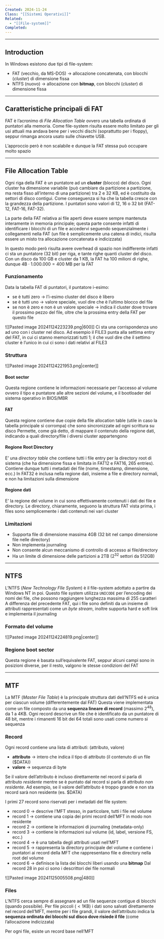 ```yaml
---
Created: 2024-11-24
Class: "[[Sistemi Operativi]]"
Related:
  - "[[File-system]]"
Completed:
---
```

---
## Introduction
In Windows esistono due tipi di file-system:
- FAT (vecchio, da MS-DOS) → allocazione concatenata, con blocchi (*cluster*) di dimensione fissa
- NTFS (nuovo) → allocazione con **bitmap**, con blocchi (*cluster*) di dimensione fissa

---
## Caratteristiche principali di FAT
FAT è l’acronimo di *File Allocation Table* ovvero una tabella ordinata di puntatori alla memoria.
Come file-system risulta essere molto limitato per gli usi attuali ma andava bene per i vecchi dischi (soprattutto per i floppy), seppur rimanga ancora usato sulle chiavette USB.

L’approccio però è non scalabile e dunque la FAT stessa può occupare molto spazio

---
## File Allocation Table
Ogni riga della FAT è un puntatore ad un **cluster** (blocco) del disco. Ogni cluster ha dimensione variabile (può cambiare da partizione a partizione, ma resta fisso all’interno di una partizione) tra $2$ e $32 \text{ KB}$, ed è costituito da settori di disco contigui.
Come conseguenza si ha che la tabella cresce con la grandezza della partizione.
I puntatori sono valori di $12$, $16$ o $32 \text{ bit}$ (FAT-12, FAT-16, FAT-32).

La parte della FAT relativa ai file aperti deve essere sempre mantenuta interamente in memoria principale; questa parte consente infatti di identificare i blocchi di un file e accedervi seguendo sequenzialmente i collegamenti nella FAT (un file è semplicemente una catena di indici, risulta essere un misto tra allocazione concatenata e indicizzata)

In questo modo però risulta avere overhead di spazio non indifferente infatti ci sta un puntatore ($32 \text{ bit}$) per riga, e tante righe quanti cluster del disco. Con un disco da $100\text{ GB}$ e cluster da $1\text{ KB}$, la FAT ha $100$ milioni di righe, dunque $4\text{B}\cdot 1.000.000 =400\text{ MB}$ per la FAT

### Funzionamento
Data la tabella FAT di puntatori, il puntatore i-esimo:
- se è tutti zero → l’i-esimo cluster del disco è libero
- se è tutti uno → valore speciale, vuol dire che è l’ultimo blocco del file
- se non è zero e non è un valore speciale → indica il cluster dove trovare il prossimo pezzo del file, oltre che la prossima entry della FAT per questo file

![[Pasted image 20241124223239.png|600]]
Ci sta una corrispondenza uno ad uno con i cluster nel disco. Ad esempio il FILE3 punta alla settima entry del FAT, in cui ci stanno memorizzati tutti 1; il che vuol dire che il settimo cluster è l’unico in cui ci sono i dati relativi al FILE3

### Struttura
![[Pasted image 20241124221953.png|center]]

#### Boot sector
Questa regione contiene le informazioni necessarie per l’accesso al volume ovvero il tipo e puntatore alle altre sezioni del volume, e il bootloader del sistema operativo in BIOS/MBR
#### FAT
Questa regione contiene due copie della file allocation table (utile in caso la tabella principale si corrompa) che sono sincronizzate ad ogni scrittura su disco
Permette, come già detto, di mappare il contenuto della regione dati, indicando a quali directory/file i diversi cluster appartengono
#### Regione Root Directory
E’ una *directory table* che contiene tutti i file entry per la directory root di sistema (che ha dimensione fissa e limitata in FAT12 e FAT16, $265 \text{ entries}$). Contiene dunque tutti i metadati dei file (nome, timestamp, dimensione, ecc.)
In FAT32 è inclusa nella regione dati, insieme a file e directory normali, e non ha limitazioni sulla dimensione
#### Regione dati
E’ la regione del volume in cui sono effettivamente contenuti i dati dei file e directory.
Le directory, chiaramente, seguono la struttura FAT vista prima, i files sono semplicemente i dati contenuti nei vari cluster

### Limitazioni
- Supporta file di dimensione massima $4\text{GB}$ ($32 \text{ bit}$ nel campo dimensione file nelle directory)
- Non implementa journaling
- Non consente alcun meccanismo di controllo di accesso ai file/directory
- Ha un limite di dimensione delle partizioni a $2\text{TB}$ ($2^{32}$ settori da $512\text{GB}$)

---
## NTFS
L’NTFS (*New Technology FIle System*) è il file-system  adottato a partire da Windows NT in poi.
Questo file system utilizza `UNICODE` per l’encoding dei nomi dei file, che possono raggiungere lunghezza massima di $255$ caratteri
A differenza del precedente FAT, qui i file sono definiti da un insieme di attributi rappresentati come un *byte stream*, inoltre supporta hard e soft link e implementa il journaling

### Formato del volume
![[Pasted image 20241124224819.png|center]]
### Regione boot sector
Questa regione è basata sull’equivalente FAT, seppur alcuni campi sono in posizioni diverse, per il resto, valgono le stesse condizioni del FAT

---
## MTF
La MTF (*Master File Table*) è la principale struttura dati dell’NTFS ed è unica per ciascun volume (differentemente dal FAT)
Questa viene implementata come un file composto da una **sequenza lineare di record** (massimo $2^{48}$), da $1$ a $4 \text{KB}$. Ogni record descrive un file che è identificato da un puntatore di $48\text{ bit}$, mentre i rimanenti $16\text{ bit}$ dei $64$ totali sono usati come numero si sequenza

### Record
Ogni record contiene una lista di attributi: $\text{(attributo, valore)}$
- **attributo** → intero che indica il tipo di attributo (il contenuto di un file $\text{(\$DATA)}$)
- **valore** → sequenza di byte

Se il valore dell’attributo è incluso direttamente nel record si parla di attributo *residente* mentre se è puntato dal record si parla di attributo *non residente*. Ad esempio, se il valore dell’attributo è troppo grande e non sta record sarà non residente (es. $\$\text{DATA}$)

I primi $27$ record sono riservati per i metadati del file system:
- record 0 → descrive l’MFT stesso, in particolare, tutti i file nel volume
- record 1 → contiene una copia dei primi record dell’MFT in modo non residente
- record 2 → contiene le informazioni di journaling (metadata-only)
- record 3 → contiene le informazioni sul volume (id, label, versione FS, ecc.)
- record 4 → è una tabella degli attributi usati nell’MFT
- record 5 → rappresenta la directory principale del volume e contiene i puntatori ai record della MFT che rappresentano file e directory nella root del volume
- record 6 → definisce la lista dei blocchi liberi usando una **bitmap**
Dal record $28$ in poi ci sono i descrittori dei file normali

![[Pasted image 20241125005508.png|480]]

### Files
L’NTFS cerca sempre di assegnare ad un file sequenze contigue di blocchi (quando possibile).
Per file piccoli ($<1\text{KB}$) i dati sono salvati direttamente nel record dell’MFT, mentre per i file grandi, il valore dell’attributo indica la **sequenza ordinata dei blocchi sul disco dove risiede il file** (come l’allocazione indicizzata)

Per ogni file, esiste un record base nell’MFT